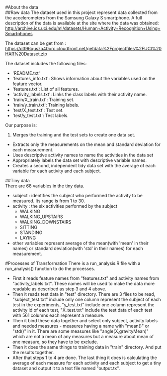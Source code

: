 #About the data  
##Raw data
The dataset used in this project represent data collected from the accelerometers from the Samsung Galaxy S smartphone. A full description of the data is available at the site where the data was obtained:   
http://archive.ics.uci.edu/ml/datasets/Human+Activity+Recognition+Using+Smartphones 
  
The dataset can be get from :   
  https://d396qusza40orc.cloudfront.net/getdata%2Fprojectfiles%2FUCI%20HAR%20Dataset.zip  
  
The dataset includes the following files:
* 'README.txt'
* 'features_info.txt': Shows information about the variables used on the feature vector.
* 'features.txt': List of all features.
* 'activity_labels.txt': Links the class labels with their activity name.
* 'train/X_train.txt': Training set.
* 'train/y_train.txt': Training labels.
* 'test/X_test.txt': Test set.
* 'test/y_test.txt': Test labels.

Our purpose is:
  1. Merges the training and the test sets to create one data set.  
  - Extracts only the measurements on the mean and standard deviation for each measurement. 
  - Uses descriptive activity names to name the activities in the data set
  - Appropriately labels the data set with descriptive variable names. 
  - Creates a second, independent tidy data set with the average of each variable for each activity and each subject. 
  
##Tiny data  
There are 68 variables in the tiny data. 
* subject : identifies the subject who performed the activity to be measured. Its range is from 1 to 30. 
* activity : the six activities performed by the subject
	* WALKING
	* WALKING_UPSTAIRS
	* WALKING_DOWNSTAIRS
	* SITTING
	* STANDING
	* LAYING
* other variables represent average of the mean(with 'mean' in their names) or standard deviation(with 'std' in their names) for each measurement.

#Processes of Transformation
There is a run_analysis.R file with a run_analysis() function to do the processes.
* First it reads feature names from "features.txt" and activity names from "activity_labels.txt". These names will be used to make the data more readable as described as step 3 and 4 above.  
* Then it reads test data in "test" directory. There are 3 files to be read, "subject_test.txt" include only one column represent the subject of each test in the experiments, "y_test.txt" include one column represent the activity id of each test, "X_test.txt" include the test data of each test with 561 columns each represent a measure.  
* Then it bind these data together and select only subject, activity labels and needed measures - measures having a name with "mean()" or "std()" in it. There are some measures like "angle(X,gravityMean)" which are not a mean of any measures but a measure about mean of one measure, so they have to be exclude. 
* Then it does the same things to training data in "train" directory. And put the results together.  
* After that steps 1 to 4 are done. The last thing it does is calculating the average of each measure for each activity and each subject to get a tiny dataset and output it to a text file named "output.tx".
